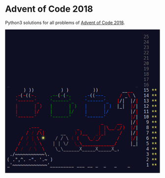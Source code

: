 # Advent of Code 2018

Python3 solutions for all problems of [Advent of Code
2018](https://adventofcode.com/2018).

<p align="center">
  <img src="https://raw.githubusercontent.com/tca19/AoC-18/master/calendar.png">
</p>
